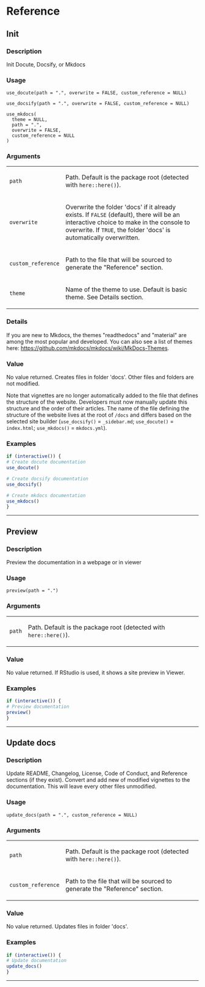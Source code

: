 # Reference 

## Init

### Description

Init Docute, Docsify, or Mkdocs

### Usage

    use_docute(path = ".", overwrite = FALSE, custom_reference = NULL)

    use_docsify(path = ".", overwrite = FALSE, custom_reference = NULL)

    use_mkdocs(
      theme = NULL,
      path = ".",
      overwrite = FALSE,
      custom_reference = NULL
    )

### Arguments

<table>
<tbody>
<tr class="odd">
<td><code id="use_docute_:_path">path</code></td>
<td><p>Path. Default is the package root (detected with
<code>here::here()</code>).</p></td>
</tr>
<tr class="even">
<td><code id="use_docute_:_overwrite">overwrite</code></td>
<td><p>Overwrite the folder 'docs' if it already exists. If
<code>FALSE</code> (default), there will be an interactive choice to
make in the console to overwrite. If <code>TRUE</code>, the folder
'docs' is automatically overwritten.</p></td>
</tr>
<tr class="odd">
<td><code
id="use_docute_:_custom_reference">custom_reference</code></td>
<td><p>Path to the file that will be sourced to generate the "Reference"
section.</p></td>
</tr>
<tr class="even">
<td><code id="use_docute_:_theme">theme</code></td>
<td><p>Name of the theme to use. Default is basic theme. See Details
section.</p></td>
</tr>
</tbody>
</table>

### Details

If you are new to Mkdocs, the themes "readthedocs" and "material" are
among the most popular and developed. You can also see a list of themes
here: <https://github.com/mkdocs/mkdocs/wiki/MkDocs-Themes>.

### Value

No value returned. Creates files in folder 'docs'. Other files and
folders are not modified.

Note that vignettes are no longer automatically added to the file that
defines the structure of the website. Developers must now manually
update this structure and the order of their articles. The name of the
file defining the structure of the website lives at the root of `⁠/docs⁠`
and differs based on the selected site builder (`use_docsify()` =
`⁠_sidebar.md⁠`; `use_docute()` = `index.html`; `use_mkdocs()` =
`mkdocs.yml`).

### Examples

```r
if (interactive()) {
# Create docute documentation
use_docute()

# Create docsify documentation
use_docsify()

# Create mkdocs documentation
use_mkdocs()
}
```


---
## Preview

### Description

Preview the documentation in a webpage or in viewer

### Usage

    preview(path = ".")

### Arguments

<table>
<tbody>
<tr class="odd">
<td><code id="preview_:_path">path</code></td>
<td><p>Path. Default is the package root (detected with
<code>here::here()</code>).</p></td>
</tr>
</tbody>
</table>

### Value

No value returned. If RStudio is used, it shows a site preview in
Viewer.

### Examples

```r
if (interactive()) {
# Preview documentation
preview()
}
```


---
## Update docs

### Description

Update README, Changelog, License, Code of Conduct, and Reference
sections (if they exist). Convert and add new of modified vignettes to
the documentation. This will leave every other files unmodified.

### Usage

    update_docs(path = ".", custom_reference = NULL)

### Arguments

<table>
<tbody>
<tr class="odd">
<td><code id="update_docs_:_path">path</code></td>
<td><p>Path. Default is the package root (detected with
<code>here::here()</code>).</p></td>
</tr>
<tr class="even">
<td><code
id="update_docs_:_custom_reference">custom_reference</code></td>
<td><p>Path to the file that will be sourced to generate the "Reference"
section.</p></td>
</tr>
</tbody>
</table>

### Value

No value returned. Updates files in folder 'docs'.

### Examples

```r
if (interactive()) {
# Update documentation
update_docs()
}
```


---
